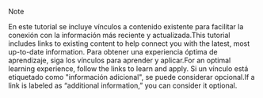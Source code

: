 > [!NOTE]
> <span data-ttu-id="f700f-101">En este tutorial se incluye vínculos a contenido existente para facilitar la conexión con la información más reciente y actualizada.</span><span class="sxs-lookup"><span data-stu-id="f700f-101">This tutorial includes links to existing content to help connect you with the latest, most up-to-date information.</span></span> <span data-ttu-id="f700f-102">Para obtener una experiencia óptima de aprendizaje, siga los vínculos para aprender y aplicar.</span><span class="sxs-lookup"><span data-stu-id="f700f-102">For an optimal learning experience, follow the links to learn and apply.</span></span> <span data-ttu-id="f700f-103">Si un vínculo está etiquetado como "información adicional", se puede considerar opcional.</span><span class="sxs-lookup"><span data-stu-id="f700f-103">If a link is labeled as “additional information,” you can consider it optional.</span></span>
